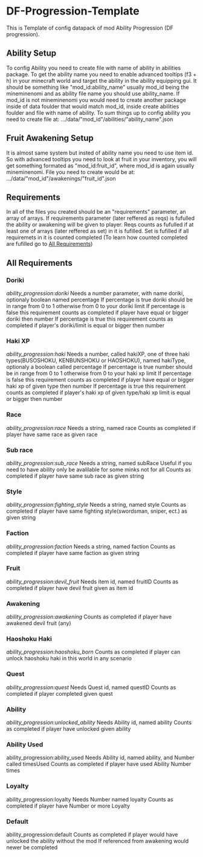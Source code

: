# DF-Progression-Template
This is Template of config datapack of mod Ability Progression (DF progression).

## Ability Setup
To config Ability you need to create file with name of ability in abilities package.
To get the ability name you need to enable advanced tooltips (f3 + h) in your minecraft world and target the ability in the ability equipping gui. It should be something like "mod_id:ability_name" usually mod_id being the mineminenomi and as ability file name you should use ability_name.
If mod_id is not mineminenomi you would need to create another package inside of data foulder that would match mod_id, inside create abilities foulder and file with name of ability.
To sum things up to config ability you need to create file at: .../data/"mod_id"/abilities/"ability_name".json

## Fruit Awakening Setup
It is almost same system but insted of ability name you need to use item id.
So with advanced tooltips you need to look at fruit in your inventory, you will get something formated as "mod_id:fruit_id", where mod_id is again usually mineminenomi.
File you need to create would be at: .../data/"mod_id"/awakenings/"fruit_id".json

## Requirements
In all of the files you created should be an "requirements" parameter, an array of arrays.
If requirements parameter (later reffered as reqs) is fufulled the ability or awakening will be given to player.
Reqs counts as fufulled if at least one of arrays (later reffered as set) in it is fufilled.
Set is fufilled if all requiremets in it is counted completed (To learn how counted completed are fufilled go to [All Requirements]([https://github.com/WarCart/DF-Progression-Template/edit/main/README.md#all-requirements](https://github.com/WarCart/DF-Progression-Template/blob/main/README.md#all-requirements)))

## All Requirements
### Doriki
_ability_progression:doriki_
Needs a number parameter, with name doriki, optionaly boolean named percentage
If percentage is true doriki should be in range from 0 to 1 otherwise from 0 to your doriki limit
If percentage is false this requirement counts as completed if player have equal or bigger doriki then number
If percentage is true this requirement counts as completed if player's doriki/limit is equal or bigger then number

### Haki XP
_ability_progression:haki_
Needs a number, called hakiXP, one of three haki types(BUSOSHOKU, KENBUNSHOKU or HAOSHOKU), named hakiType, optionaly a boolean called percentage
If percentage is true number should be in range from 0 to 1 otherwise from 0 to your haki xp limit
If percentage is false this requirement counts as completed if player have equal or bigger haki xp of given type then number
If percentage is true this requirement counts as completed if player's haki xp of given type/haki xp limit is equal or bigger then number
### Race
_ability_progression:race_
Needs a string, named race
Counts as completed if player have same race as given race
### Sub race
_ability_progression:sub_race_
Needs a string, named subRace
Useful if you need to have ability only be avalilable for some minks not for all
Counts as completed if player have same sub race as given string
### Style
_ability_progression:fighting_style_
Needs a string, named style
Counts as completed if player have same fighting style(swordsman, sniper, ect.) as given string
### Faction
_ability_progression:faction_
Needs a string, named faction
Counts as completed if player have same faction as given string
### Fruit
_ability_progression:devil_fruit_
Needs item id, named fruitID
Counts as completed if player have devil fruit given as item id
### Awakening
_ability_progression:awakening_
Counts as completed if player have awakened devil fruit (any)
### Haoshoku Haki
_ability_progression:haoshoku_born_
Counts as completed if player can unlock haoshoku haki in this world in any scenario
### Quest
_ability_progression:quest_
Needs Quest id, named questID
Counts as completed if player completed given quest
### Ability
_ability_progression:unlocked_ability_
Needs Ability id, named ability
Counts as completed if player have unlocked given ability
### Ability Used
ability_progression:ability_used
Needs Ability id, named ability, and Number called timesUsed
Counts as completed if player have used Ability Number times
### Loyalty
ability_progression:loyalty
Needs Number named loyalty
Counts as completed if player have Number or more Loyalty
### Default
ability_progression:default
Counts as completed if player would have unlocked the ability without the mod
If referenced from awakening would newer be completed
